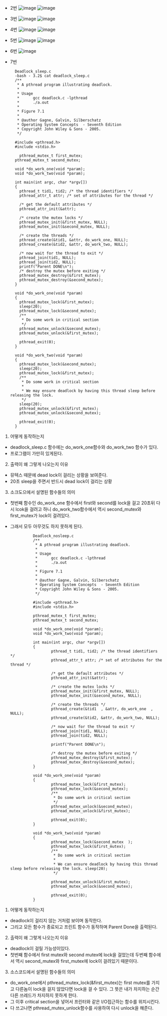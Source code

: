 - 2번
![image](https://user-images.githubusercontent.com/76835313/144781199-72180a78-6256-4087-bcaa-078d2e658fb1.png)
![image](https://user-images.githubusercontent.com/76835313/144781209-9183c427-5b1b-40b8-8293-381aa5d000f7.png)

- 3번
![image](https://user-images.githubusercontent.com/76835313/144749464-d222f863-356e-4b8a-b4b5-79ed28c5b5c2.png)
![image](https://user-images.githubusercontent.com/76835313/144749471-a23ae50c-71c8-43b1-b3ed-f7adf11a91c7.png)
- 4번
![image](https://user-images.githubusercontent.com/76835313/144788968-1318b928-388f-4284-9b7e-1e0ec2ad149f.png)
![image](https://user-images.githubusercontent.com/76835313/144788974-ae359bdd-7b76-47e4-b0cc-9c62b771d3bb.png)
- 5번
![image](https://user-images.githubusercontent.com/76835313/144795512-d296b689-9ac7-4ce7-88eb-c150140ed8d3.png)
![image](https://user-images.githubusercontent.com/76835313/144795517-efa3234a-cf9b-470b-943d-7364325ff4ae.png)
- 6번
![image](https://user-images.githubusercontent.com/76835313/144798062-10150b41-c65f-4138-857c-f49d647b8df0.png)
- 7번

        Deadlock_sleep.c
        -bash - 3.2$ cat deadlock_sleep.c
        /**
         * A pthread program illustrating deadlock.
         *
         * Usage
         *      gcc deadlock.c -lpthread
         *      ./a.out
         *
         * Figure 7.1
         *
         * @author Gagne, Galvin, Silberschatz
         * Operating System Concepts  - Seventh Edition
         * Copyright John Wiley & Sons - 2005.
         */

        #include <pthread.h>
        #include <stdio.h>

          pthread_mutex_t first_mutex;
        pthread_mutex_t second_mutex;

        void *do_work_one(void *param);
        void *do_work_two(void *param);  

        int main(int argc, char *argv[])
        {
          pthread_t tid1, tid2; /* the thread identifiers */
          pthread_attr_t attr; /* set of attributes for the thread */

          /* get the default attributes */
          pthread_attr_init(&attr);

          /* create the mutex locks */
          pthread_mutex_init(&first_mutex, NULL);
          pthread_mutex_init(&second_mutex, NULL);

          /* create the threads */
          pthread_create(&tid1, &attr, do_work_one, NULL);
          pthread_create(&tid2, &attr, do_work_two, NULL);

          /* now wait for the thread to exit */
          pthread_join(tid1, NULL);
          pthread_join(tid2, NULL);
          printf("Parent DONE\n");
          /* destroy the mutex before exiting */
          pthread_mutex_destroy(&first_mutex);
          pthread_mutex_destroy(&second_mutex);
        }

        void *do_work_one(void *param)
        {
          pthread_mutex_lock(&first_mutex);
          sleep(20);
          pthread_mutex_lock(&second_mutex);
          /**
           * Do some work in critical section
           */
          pthread_mutex_unlock(&second_mutex);
          pthread_mutex_unlock(&first_mutex);

          pthread_exit(0);
        }

        void *do_work_two(void *param)
        {
          pthread_mutex_lock(&second_mutex);
          sleep(20);
          pthread_mutex_lock(&first_mutex);
          /**
           * Do some work in critical section
           *
           * We may ensure deadlock by having this thread sleep before releasing the lock.
           */
          sleep(20);
          pthread_mutex_unlock(&first_mutex);
          pthread_mutex_unlock(&second_mutex);

          pthread_exit(0);
        }

1. 어떻게 동작하는지
- deadlock_sleep.c 함수에는 do_work_one함수와 do_work_two 함수가 있다. 
- 프로그램이 가만히 있게된다.
2. 출력이 왜 그렇게 나오는지 이유
- 뮤텍스 때문에 dead lock이 걸리는 상황을 보여준다.
- 20초 sleep을 주면서 반드시 dead lock이 걸리는 상황
3. 소크도으에서 설명된 함수들의 의미
- 첫번째 함수인 do_work_one 함수에서 first와 second를 lock을 걸고 20초뒤 다시 lcok을 걸려고 하니 do_work_two함수에서 역시 second_mutex와 first_mutex가 lock이 걸려있다.
- 그래서 모두 아무것도 하지 못하게 된다. 

                Deadlock_nosleep.c
                /**
                 * A pthread program illustrating deadlock.
                 *
                 * Usage
                 *      gcc deadlock.c -lpthread
                 *      ./a.out
                 *
                 * Figure 7.1
                 *
                 * @author Gagne, Galvin, Silberschatz
                 * Operating System Concepts  - Seventh Edition
                 * Copyright John Wiley & Sons - 2005.
                 */

                #include <pthread.h>
                #include <stdio.h>

                pthread_mutex_t first_mutex;
                pthread_mutex_t second_mutex;

                void *do_work_one(void *param);
                void *do_work_two(void *param);

                int main(int argc, char *argv[])
                {
                        pthread_t tid1, tid2; /* the thread identifiers */
                        pthread_attr_t attr; /* set of attributes for the thread */

                        /* get the default attributes */
                        pthread_attr_init(&attr);

                        /* create the mutex locks */
                        pthread_mutex_init(&first_mutex, NULL);
                        pthread_mutex_init(&second_mutex, NULL);

                        /* create the threads */
                        pthread_create(&tid1  , &attr, do_work_one  , NULL);
                        pthread_create(&tid2, &attr, do_work_two, NULL);

                        /* now wait for the thread to exit */
                        pthread_join(tid1, NULL);
                        pthread_join(tid2, NULL);

                        printf("Parent DONE\n");

                        /* destroy the mutex before exiting */
                        pthread_mutex_destroy(&first_mutex);
                        pthread_mutex_destroy(&second_mutex);
                }

                void *do_work_one(void *param)
                {
                        pthread_mutex_lock(&first_mutex);  
                        pthread_mutex_lock(&second_mutex);
                        /**
                         * Do some work in critical section  
                         */
                        pthread_mutex_unlock(&second_mutex);
                        pthread_mutex_unlock(&first_mutex);  

                        pthread_exit(0);
                }

                void *do_work_two(void *param)
                {
                        pthread_mutex_lock(&second_mutex  );
                        pthread_mutex_lock(&first_mutex);
                        /**
                         * Do some work in critical section
                         *
                         * We can ensure deadlock by having this thread sleep before releasing the lock. sleep(20);
                         */

                        pthread_mutex_unlock(&first_mutex);
                        pthread_mutex_unlock(&second_mutex);

                        pthread_exit(0);
                }
1. 어떻게 동작하는지
- deadlock이 걸리지 않는 거처럼 보이며 동작한다.
- 그리고 모든 함수가 종료되고 프린트 함수가 동작하며 Parent Done을 출력된다.
2. 출력이 왜 그렇게 나오는지 이유
- deadlock이 걸릴 가능성이있다.
- 첫번째 함수에서 first mutex와 second mutex에 lock을 걸었는데 두번째 함수에서 역시 second_mutex와 first_mutex에 lock이 걸려있기 때문이다.
3. 소스코드에서 설명된 함수들의 의미
- do_work_one에서 pthread_mutex_lock(&first_mutex)는 first mutex를 가지고 다른놈이 lock을 걸지 않았다면 lock을 걸 수 있다. 그 뜻은 내가 차지하는 순간 다른 쓰레드가 차지하지 못하게 한다.
- 그 이후 critical section을 넣어서 프린터와 같은 I/O접근하는 함수를 위치시킨다.
- 다 쓰고나면 pthread_mutex_unlock함수를 사용하여 다시 unlock을 해준다. 
